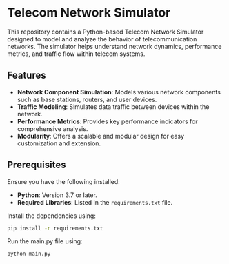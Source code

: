 # Telecom Network Simulator

This repository contains a Python-based Telecom Network Simulator designed to model and analyze the behavior of telecommunication networks. The simulator helps understand network dynamics, performance metrics, and traffic flow within telecom systems.

## Features

- **Network Component Simulation**: Models various network components such as base stations, routers, and user devices.
- **Traffic Modeling**: Simulates data traffic between devices within the network.
- **Performance Metrics**: Provides key performance indicators for comprehensive analysis.
- **Modularity**: Offers a scalable and modular design for easy customization and extension.

## Prerequisites

Ensure you have the following installed:

- **Python**: Version 3.7 or later.
- **Required Libraries**: Listed in the `requirements.txt` file.

Install the dependencies using:

```bash
pip install -r requirements.txt
```

Run the main.py file using:

```bash
python main.py
